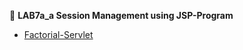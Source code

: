 📌 **LAB7a_a Session Management using JSP-Program**


- [Factorial-Servlet](https://github.com/yoghana0925/AdvancedJava/blob/main/Lab7a_SessionApp/7a.jpg)
